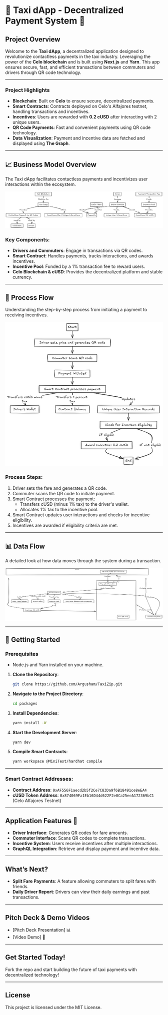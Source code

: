 
# 🚖 **Taxi dApp - Decentralized Payment System** 🚖

## **Project Overview**

Welcome to the **Taxi dApp**, a decentralized application designed to revolutionize contactless payments in the taxi industry. Leveraging the power of the **Celo blockchain** and is built using **Next.js** and **Yarn**. This app ensures secure, fast, and efficient transactions between commuters and drivers through QR code technology.

---

### **Project Highlights**

- **Blockchain**: Built on **Celo** to ensure secure, decentralized payments.
- **Smart Contracts**: Contracts deployed on Celo's Alfajores testnet, handling transactions and incentives.
- **Incentives**: Users are rewarded with **0.2 cUSD** after interacting with 2 unique users.
- **QR Code Payments**: Fast and convenient payments using QR code technology.
- **Data Visualization**: Payment and incentive data are fetched and displayed using **The Graph**.

---

## 📈 Business Model Overview
The Taxi dApp facilitates contactless payments and incentivizes user interactions within the ecosystem.

![Business Model](images/BusinnessModel.png)


### Key Components:
- **Drivers and Commuters**: Engage in transactions via QR codes.
- **Smart Contract**: Handles payments, tracks interactions, and awards incentives.
- **Incentive Pool**: Funded by a 1% transaction fee to reward users.
- **Celo Blockchain & cUSD**: Provides the decentralized platform and stable currency.

---

## 🔄 Process Flow
Understanding the step-by-step process from initiating a payment to receiving incentives.

![Process Flow](images/Processflow.png)


### Process Steps:
1. Driver sets the fare and generates a QR code.
2. Commuter scans the QR code to initiate payment.
3. Smart Contract processes the payment:
   - Transfers cUSD (minus 1% tax) to the driver's wallet.
   - Allocates 1% tax to the incentive pool.
4. Smart Contract updates user interactions and checks for incentive eligibility.
5. Incentives are awarded if eligibility criteria are met.

---

## 📊 Data Flow
A detailed look at how data moves through the system during a transaction.

![Process Flow](images/Dataflow.png)

---

## **🚀 Getting Started**

### Prerequisites
- Node.js and Yarn installed on your machine.

1. **Clone the Repository**:
    ```bash
    git clone https://github.com/Argusham/TaxiZip.git
    ```
2. **Navigate to the Project Directory**:
    ```bash
    cd packages
    ```
3. **Install Dependencies**:
    ```bash
    yarn install -W
    ```
4. **Start the Development Server**:
    ```bash
    yarn dev
    ```

5. **Compile Smart Contracts**:
    ```bash
    yarn workspace @MiniTest/hardhat compile
    ```

---

### **Smart Contract Addresses**:
- **Contract Address**: `0xAF556F1aecd2b5f2Ce7C83Da9f6B18491ce8eEA4`
- **cUSD Token Address**: `0x874069Fa1Eb16D44d622F2e0Ca25eeA172369bC1` (Celo Alfajores Testnet)

---

## **Application Features** 🌟

- **Driver Interface**: Generates QR codes for fare amounts.
- **Commuter Interface**: Scans QR codes to complete transactions.
- **Incentive System**: Users receive incentives after multiple interactions.
- **GraphQL Integration**: Retrieve and display payment and incentive data.

---

## **What’s Next?**

- **Split Fare Payments**: A feature allowing commuters to split fares with friends.
- **Daily Driver Report**: Drivers can view their daily earnings and past transactions.

---

## **Pitch Deck & Demo Videos**

- [Pitch Deck Presentation] 📊
- [Video Demo] 🎥

---

## **Get Started Today!**

Fork the repo and start building the future of taxi payments with decentralized technology!

---

## **License**

This project is licensed under the MIT License.
